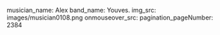 musician_name: Alex
band_name: Youves.
img_src: images/musician0108.png
onmouseover_src: 
pagination_pageNumber: 2384